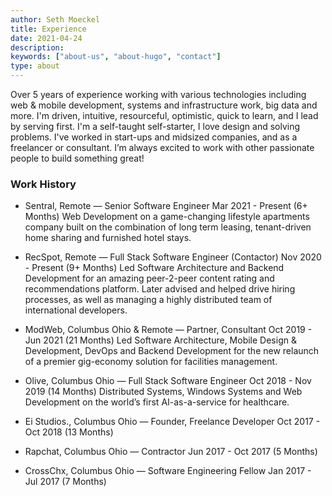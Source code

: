 ```yaml
---
author: Seth Moeckel
title: Experience
date: 2021-04-24
description:
keywords: ["about-us", "about-hugo", "contact"]
type: about
---
```


Over 5  years of experience working with various technologies including web & mobile development, systems and infrastructure work, big data and more. I'm driven, intuitive, resourceful, optimistic, quick to learn, and I lead by serving first. I'm a self-taught self-starter, I love design and solving problems. I've worked in start-ups and midsized companies, and as a freelancer or consultant. I’m always excited to work with other passionate people to build something great! 

### Work History
- Sentral, Remote — Senior Software Engineer
Mar 2021 - Present (6+ Months)
Web Development on a game-changing lifestyle apartments company built on the combination of long term leasing, tenant-driven home sharing and furnished  hotel stays.

- RecSpot, Remote — Full Stack Software Engineer (Contactor)
Nov 2020 - Present (9+ Months)
Led Software Architecture and Backend Development for an amazing peer-2-peer content rating and recommendations platform. Later advised and helped drive hiring processes, as well as managing a highly distributed team of international developers.

- ModWeb, Columbus Ohio & Remote — Partner, Consultant
Oct 2019 - Jun 2021 (21 Months)
Led Software Architecture, Mobile Design & Development, DevOps and Backend Development for the new relaunch of a premier gig-economy solution for facilities management.

- Olive, Columbus Ohio — Full Stack Software Engineer
Oct 2018 - Nov 2019 (14 Months)
Distributed Systems, Windows Systems and Web Development on the world’s first AI-as-a-service for healthcare.

- Ei Studios., Columbus Ohio — Founder, Freelance Developer
Oct 2017 - Oct 2018 (13 Months)

- Rapchat, Columbus Ohio — Contractor
Jun 2017 - Oct 2017 (5 Months)

- CrossChx, Columbus Ohio  — Software Engineering Fellow
Jan 2017 - Jul 2017 (7 Months)
